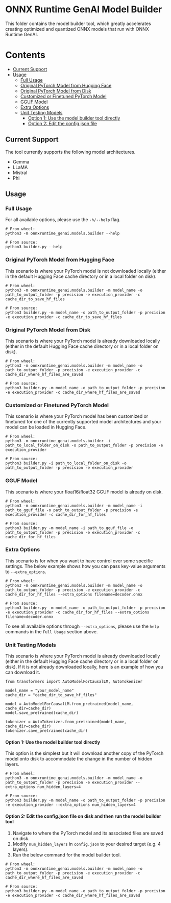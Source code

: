 # ONNX Runtime GenAI Model Builder

This folder contains the model builder tool, which greatly accelerates creating optimized and quantized ONNX models that run with ONNX Runtime GenAI.

# Contents
 - [Current Support](#current-support)
 - [Usage](#usage)
   - [Full Usage](#full-usage)
   - [Original PyTorch Model from Hugging Face](#original-pytorch-model-from-hugging-face)
   - [Original PyTorch Model from Disk](#original-pytorch-model-from-disk)
   - [Customized or Finetuned PyTorch Model](#customized-or-finetuned-pytorch-model)
   - [GGUF Model](#gguf-model)
   - [Extra Options](#extra-options)
   - [Unit Testing Models](#unit-testing-models)
     - [Option 1: Use the model builder tool directly](#option-1-use-the-model-builder-tool-directly)
     - [Option 2: Edit the config.json file](#option-2-edit-the-configjson-file-on-disk-and-then-run-the-model-builder-tool)

## Current Support
The tool currently supports the following model architectures.

- Gemma
- LLaMA
- Mistral
- Phi

## Usage

### Full Usage
For all available options, please use the `-h/--help` flag.
```
# From wheel:
python3 -m onnxruntime_genai.models.builder --help

# From source:
python3 builder.py --help
```

### Original PyTorch Model from Hugging Face
This scenario is where your PyTorch model is not downloaded locally (either in the default Hugging Face cache directory or in a local folder on disk).
```
# From wheel:
python3 -m onnxruntime_genai.models.builder -m model_name -o path_to_output_folder -p precision -e execution_provider -c cache_dir_to_save_hf_files

# From source:
python3 builder.py -m model_name -o path_to_output_folder -p precision -e execution_provider -c cache_dir_to_save_hf_files
```

### Original PyTorch Model from Disk
This scenario is where your PyTorch model is already downloaded locally (either in the default Hugging Face cache directory or in a local folder on disk).
```
# From wheel:
python3 -m onnxruntime_genai.models.builder -m model_name -o path_to_output_folder -p precision -e execution_provider -c cache_dir_where_hf_files_are_saved

# From source:
python3 builder.py -m model_name -o path_to_output_folder -p precision -e execution_provider -c cache_dir_where_hf_files_are_saved
```

### Customized or Finetuned PyTorch Model
This scenario is where your PyTorch model has been customized or finetuned for one of the currently supported model architectures and your model can be loaded in Hugging Face.
```
# From wheel:
python3 -m onnxruntime_genai.models.builder -i path_to_local_folder_on_disk -o path_to_output_folder -p precision -e execution_provider

# From source:
python3 builder.py -i path_to_local_folder_on_disk -o path_to_output_folder -p precision -e execution_provider
```

### GGUF Model
This scenario is where your float16/float32 GGUF model is already on disk.
```
# From wheel:
python3 -m onnxruntime_genai.models.builder -m model_name -i path_to_gguf_file -o path_to_output_folder -p precision -e execution_provider -c cache_dir_for_hf_files

# From source:
python3 builder.py -m model_name -i path_to_gguf_file -o path_to_output_folder -p precision -e execution_provider -c cache_dir_for_hf_files
```

### Extra Options
This scenario is for when you want to have control over some specific settings. The below example shows how you can pass key-value arguments to `--extra_options`.
```
# From wheel:
python3 -m onnxruntime_genai.models.builder -m model_name -o path_to_output_folder -p precision -e execution_provider -c cache_dir_for_hf_files --extra_options filename=decoder.onnx

# From source:
python3 builder.py -m model_name -o path_to_output_folder -p precision -e execution_provider -c cache_dir_for_hf_files --extra_options filename=decoder.onnx
```
To see all available options through `--extra_options`, please use the `help` commands in the `Full Usage` section above.

### Unit Testing Models
This scenario is where your PyTorch model is already downloaded locally (either in the default Hugging Face cache directory or in a local folder on disk). If it is not already downloaded locally, here is an example of how you can download it.

```
from transformers import AutoModelForCausalLM, AutoTokenizer

model_name = "your_model_name"
cache_dir = "cache_dir_to_save_hf_files"

model = AutoModelForCausalLM.from_pretrained(model_name, cache_dir=cache_dir)
model.save_pretrained(cache_dir)

tokenizer = AutoTokenizer.from_pretrained(model_name, cache_dir=cache_dir)
tokenizer.save_pretrained(cache_dir)
```

#### Option 1: Use the model builder tool directly
This option is the simplest but it will download another copy of the PyTorch model onto disk to accommodate the change in the number of hidden layers.
```
# From wheel:
python3 -m onnxruntime_genai.models.builder -m model_name -o path_to_output_folder -p precision -e execution_provider --extra_options num_hidden_layers=4

# From source:
python3 builder.py -m model_name -o path_to_output_folder -p precision -e execution_provider --extra_options num_hidden_layers=4
```

#### Option 2: Edit the config.json file on disk and then run the model builder tool

1. Navigate to where the PyTorch model and its associated files are saved on disk.
2. Modify `num_hidden_layers` in `config.json` to your desired target (e.g. 4 layers).
3. Run the below command for the model builder tool.

```
# From wheel:
python3 -m onnxruntime_genai.models.builder -m model_name -o path_to_output_folder -p precision -e execution_provider -c cache_dir_where_hf_files_are_saved

# From source:
python3 builder.py -m model_name -o path_to_output_folder -p precision -e execution_provider -c cache_dir_where_hf_files_are_saved
```